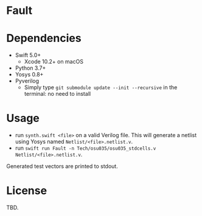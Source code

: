 # Fault
# Dependencies
* Swift 5.0+
    * Xcode 10.2+ on macOS
* Python 3.7+
* Yosys 0.8+
* Pyverilog
    * Simply type `git submodule update --init --recursive` in the terminal: no need to install

# Usage
* run `synth.swift <file>` on a valid Verilog file. This will generate a netlist using Yosys named `Netlist/<file>.netlist.v`.
* run `swift run Fault -n Tech/osu035/osu035_stdcells.v Netlist/<file>.netlist.v`.

Generated test vectors are printed to stdout.

# License
TBD.